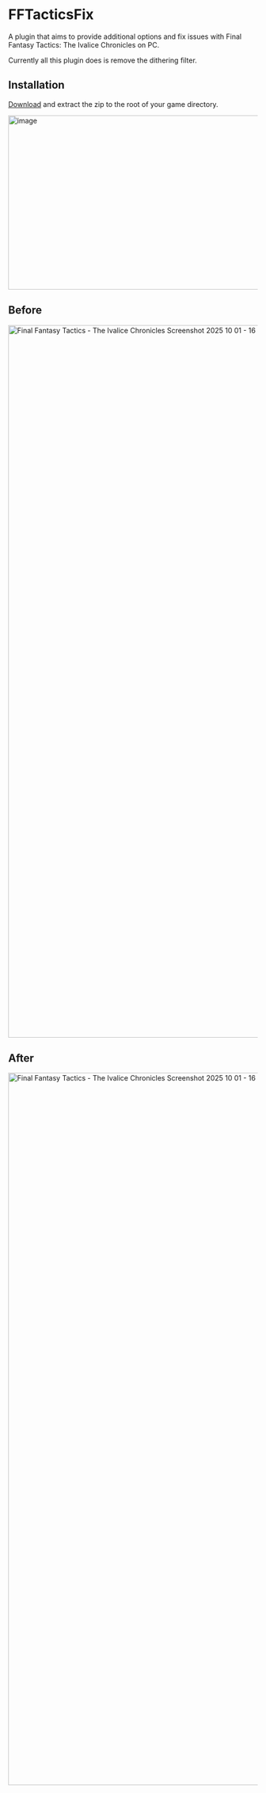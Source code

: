 # FFTacticsFix
A plugin that aims to provide additional options and fix issues with Final Fantasy Tactics: The Ivalice Chronicles on PC.

Currently all this plugin does is remove the dithering filter.

## Installation
[Download](https://github.com/cipherxof/FFTacticsFix/releases) and extract the zip to the root of your game directory.
 
<img width="905" height="352" alt="image" src="https://github.com/user-attachments/assets/6b576ce9-44c6-4a45-821a-d6674286312d" />

## Before
<img width="2560" height="1440" alt="Final Fantasy Tactics - The Ivalice Chronicles Screenshot 2025 10 01 - 16 16 36 52" src="https://github.com/user-attachments/assets/d40ab0ce-c83e-4e66-a2ba-7f0b3ea28c3c" />

## After
<img width="2560" height="1440" alt="Final Fantasy Tactics - The Ivalice Chronicles Screenshot 2025 10 01 - 16 22 44 84" src="https://github.com/user-attachments/assets/e611b95e-0982-4cf4-add3-6aabda3029a7" />
